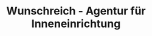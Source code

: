 ---
title: "Wunschreich - Agentur für Inneneinrichtung"
url: /karlsruhe/wunschreich-agentur-fuer-inneneinrichtung/
shop: Raumausstattung
---